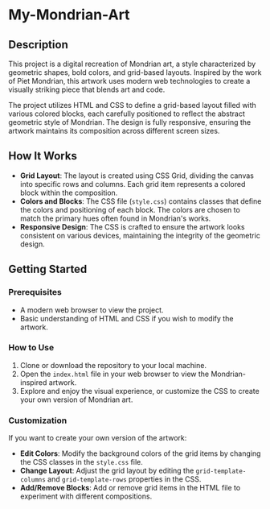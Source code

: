 # My-Mondrian-Art

## Description

This project is a digital recreation of Mondrian art, a style characterized by geometric shapes, bold colors, and grid-based layouts. Inspired by the work of Piet Mondrian, this artwork uses modern web technologies to create a visually striking piece that blends art and code.

The project utilizes HTML and CSS to define a grid-based layout filled with various colored blocks, each carefully positioned to reflect the abstract geometric style of Mondrian. The design is fully responsive, ensuring the artwork maintains its composition across different screen sizes.

## How It Works

- **Grid Layout**: The layout is created using CSS Grid, dividing the canvas into specific rows and columns. Each grid item represents a colored block within the composition.
- **Colors and Blocks**: The CSS file (`style.css`) contains classes that define the colors and positioning of each block. The colors are chosen to match the primary hues often found in Mondrian's works.
- **Responsive Design**: The CSS is crafted to ensure the artwork looks consistent on various devices, maintaining the integrity of the geometric design.

## Getting Started

### Prerequisites

- A modern web browser to view the project.
- Basic understanding of HTML and CSS if you wish to modify the artwork.

### How to Use

1. Clone or download the repository to your local machine.
2. Open the `index.html` file in your web browser to view the Mondrian-inspired artwork.
3. Explore and enjoy the visual experience, or customize the CSS to create your own version of Mondrian art.

### Customization

If you want to create your own version of the artwork:
- **Edit Colors**: Modify the background colors of the grid items by changing the CSS classes in the `style.css` file.
- **Change Layout**: Adjust the grid layout by editing the `grid-template-columns` and `grid-template-rows` properties in the CSS.
- **Add/Remove Blocks**: Add or remove grid items in the HTML file to experiment with different compositions.
